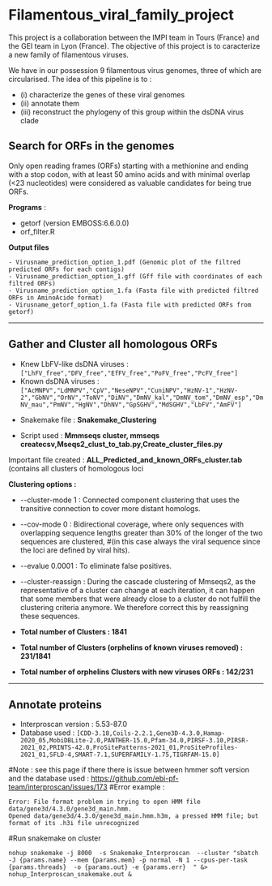 # Filamentous_viral_family_project

This project is a collaboration between the IMPI team in Tours (France) and the GEI team in Lyon (France). 
The objective of this project is to caracterize a new family of filamentous viruses.


We have in our possession 9 filamentous virus genomes, three of which are circularised. 
The idea of this pipeline is to :
- (i) characterize the genes of these viral genomes
- (ii) annotate them
- (iii) reconstruct the phylogeny of this group within the dsDNA virus clade

## Search for ORFs in the genomes 

Only open reading frames (ORFs) starting with a methionine and ending with a stop codon, with at least 50 amino acids and with minimal overlap (<23 nucleotides)
were considered as valuable candidates for being true ORFs.

**Programs** : 
- getorf (version EMBOSS:6.6.0.0)
- orf_filter.R 

**Output files**
```
- Virusname_prediction_option_1.pdf (Genomic plot of the filtred predicted ORFs for each contigs)
- Virusname_prediction_option_1.gff (Gff file with coordinates of each filtred ORFs)
- Virusname_prediction_option_1.fa (Fasta file with predicted filtred ORFs in AminoAcide format) 
- Virusname_getorf_option_1.fa (Fasta file with predicted ORFs from getorf)
```
------------------

## Gather and Cluster all homologous ORFs

- Knew LbFV-like dsDNA viruses : ```["LhFV_free","DFV_free","EfFV_free","PoFV_free","PcFV_free"]```
- Known dsDNA viruses : ```["AcMNPV","LdMNPV","CpV","NeseNPV","CuniNPV","HzNV-1","HzNV-2","GbNV","OrNV","ToNV","DiNV","DmNV_kal","DmNV_tom","DmNV_esp","DmNV_mau","PmNV","HgNV","DhNV","GpSGHV","MdSGHV","LbFV","AmFV"]```

* Snakemake file : **Snakemake_Clustering**

* Script used : **Mmmseqs cluster, mmseqs createcsv,Mseqs2_clust_to_tab.py,Create_cluster_files.py**

Important file created : **ALL_Predicted_and_known_ORFs_cluster.tab** (contains all clusters of homologous loci 

**Clustering options :** 

- --cluster-mode 1 : Connected component clustering that uses the transitive connection to cover more distant homologs.
- --cov-mode 0 : Bidirectional coverage, where only sequences with overlapping sequence lengths greater than 30% of the longer of the two sequences are clustered, 
#(in this case always the viral sequence since the loci are defined by viral hits). 
- --evalue 0.0001 : To eliminate false positives. 
- --cluster-reassign : During the cascade clustering of Mmseqs2, as the representative of a cluster can change at each iteration, it can happen that some members that were already close to a cluster do not fulfill the clustering criteria anymore. We therefore correct this by reassigning these sequences.

- **Total number of Clusters : 1841**
- **Total number of Clusters (orphelins of known viruses removed) : 231/1841**
- **Total number of orphelins Clusters with new viruses ORFs : 142/231**

--------------------

## Annotate proteins 

- Interproscan version : 5.53-87.0
- Database used : 
```[CDD-3.18,Coils-2.2.1,Gene3D-4.3.0,Hamap-2020_05,MobiDBLite-2.0,PANTHER-15.0,Pfam-34.0,PIRSF-3.10,PIRSR-2021_02,PRINTS-42.0,ProSitePatterns-2021_01,ProSiteProfiles-2021_01,SFLD-4,SMART-7.1,SUPERFAMILY-1.75,TIGRFAM-15.0]```

#Note : see this page if there there is issue between hmmer soft version and the database used : https://github.com/ebi-pf-team/interproscan/issues/173
#Error example :

```
Error: File format problem in trying to open HMM file data/gene3d/4.3.0/gene3d_main.hmm.
Opened data/gene3d/4.3.0/gene3d_main.hmm.h3m, a pressed HMM file; but format of its .h3i file unrecognized
```

#Run snakemake on cluster 
```
nohup snakemake -j 8000  -s Snakemake_Interproscan  --cluster "sbatch -J {params.name} --mem {params.mem} -p normal -N 1 --cpus-per-task  {params.threads}  -o {params.out} -e {params.err}  " &> nohup_Interproscan_snakemake.out &
```





